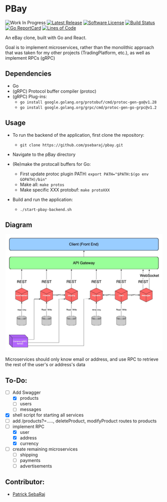 # PBay
![Work In Progress](https://img.shields.io/badge/Work%20In%20Progress-orange?style=for-the-badge)
[![Latest Release](https://img.shields.io/github/v/release/psebaraj/pbay?include_prereleases&style=for-the-badge)](https://github.com/psebaraj/pbay/releases)
[![Software License](https://img.shields.io/badge/license-MIT-brightgreen.svg?style=for-the-badge)](/LICENSE)
[![Build Status](https://img.shields.io/github/workflow/status/psebaraj/pbay/Go?style=for-the-badge)](https://github.com/PSebaRaj/pbay/actions/workflows/go.yml)
[![Go ReportCard](https://goreportcard.com/badge/github.com/psebaraj/pbay?style=for-the-badge)](https://goreportcard.com/report/psebaraj/pbay)
[![Lines of Code](https://img.shields.io/tokei/lines/github/psebaraj/pbay?style=for-the-badge)](https://github.com/psebaraj/pbay/actions)


An eBay clone, built with Go and React.

Goal is to implement microservices, rather than the monolithic approach that was taken for my other projects (TradingPlatform, etc.), as well as implement RPCs (gRPC)

## Dependencies
- Go
- (gRPC) Protocol buffer compiler (protoc)
- (gRPC) Plug-ins:
	- `go install google.golang.org/protobuf/cmd/protoc-gen-go@v1.28`
	- `go install google.golang.org/grpc/cmd/protoc-gen-go-grpc@v1.2`

## Usage
- To run the backend of the application, first clone the repository:
	- `git clone https://github.com/psebaraj/pbay.git`

- Navigate to the pBay directory

- (Re)make the protocall buffers for Go:
	- First update protoc plugin PATH: `export PATH="$PATH:$(go env GOPATH)/bin"`
	- Make all: `make protos`
	- Make specific XXX protobuf: `make protoXXX`

- Build and run the application:
	- `./start-pbay-backend.sh`


## Diagram
![pBay](./PBayDiagram.jpg)

Microservices should only know email or address, and use RPC to retrieve the rest of the user's
	or address's data

## To-Do:
- [ ] Add Swagger
	- [x] products
	- [ ] users
	- [ ] messages
- [x] shell script for starting all services
- [ ] add /products?=....., deleteProduct, modifyProduct routes to products
- [ ] implement RPC
	- [x] user
	- [x] address
	- [x] currency
- [ ] create remaining microservices
	- [ ] shipping
	- [ ] payments
	- [ ] advertisements

## Contributor:
- [Patrick SebaRaj](https://github.com/PSebaRaj)
